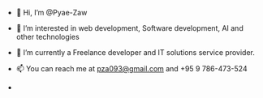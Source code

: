 - 👋 Hi, I’m @Pyae-Zaw
- 👀 I’m interested in web development, Software development, AI and other technologies
- 🌱 I’m currently a Freelance developer and IT solutions service provider.

- 📫 You can reach me at pza093@gmail.com  and +95 9 786-473-524
- 

<!---
Pza093/Pza093 is a ✨ special ✨ repository because its `README.md` (this file) appears on your GitHub profile.
You can click the Preview link to take a look at your changes.
--->
